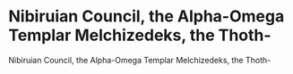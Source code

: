 # Nibiruian Council, the Alpha-Omega Templar Melchizedeks, the Thoth-

Nibiruian Council, the Alpha-Omega Templar Melchizedeks, the Thoth-